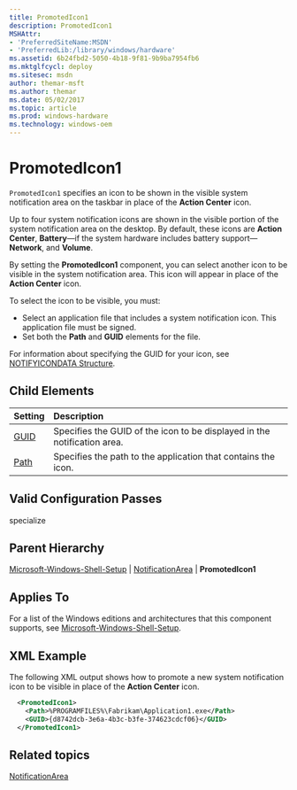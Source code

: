 ```yaml
---
title: PromotedIcon1
description: PromotedIcon1
MSHAttr:
- 'PreferredSiteName:MSDN'
- 'PreferredLib:/library/windows/hardware'
ms.assetid: 6b24fbd2-5050-4b18-9f81-9b9ba7954fb6
ms.mktglfcycl: deploy
ms.sitesec: msdn
author: themar-msft
ms.author: themar
ms.date: 05/02/2017
ms.topic: article
ms.prod: windows-hardware
ms.technology: windows-oem
---
```

# PromotedIcon1

`PromotedIcon1` specifies an icon to be shown in the visible system notification area on the taskbar in place of the **Action Center** icon.

Up to four system notification icons are shown in the visible portion of the system notification area on the desktop. By default, these icons are **Action Center**, **Battery**—if the system hardware includes battery support—**Network**, and **Volume**.

By setting the **PromotedIcon1** component, you can select another icon to be visible in the system notification area. This icon will appear in place of the **Action Center** icon.

To select the icon to be visible, you must:

* Select an application file that includes a system notification icon. This application file must be signed.
* Set both the **Path** and **GUID** elements for the file.

For information about specifying the GUID for your icon, see [NOTIFYICONDATA Structure](http://go.microsoft.com/fwlink/?LinkId=120340).

## Child Elements

| Setting                 | Description                                                                           |
|:------------------------|:--------------------------------------------------------------------------------------|
| [GUID](microsoft-windows-shell-setup-notificationarea-promotedicon1-guid.md) | Specifies the GUID of the icon to be displayed in the notification area. |
| [Path](microsoft-windows-shell-setup-notificationarea-promotedicon1-path.md) | Specifies the path to the application that contains the icon. |

## Valid Configuration Passes

specialize

## Parent Hierarchy

[Microsoft-Windows-Shell-Setup](microsoft-windows-shell-setup.md) | [NotificationArea](microsoft-windows-shell-setup-notificationarea.md) | **PromotedIcon1**

## Applies To

For a list of the Windows editions and architectures that this component supports, see [Microsoft-Windows-Shell-Setup](microsoft-windows-shell-setup.md).

## XML Example

The following XML output shows how to promote a new system notification icon to be visible in place of the **Action Center** icon.

```XML
  <PromotedIcon1>
    <Path>%PROGRAMFILES%\Fabrikam\Application1.exe</Path>
    <GUID>{d8742dcb-3e6a-4b3c-b3fe-374623cdcf06}</GUID>
  </PromotedIcon1>
```

## Related topics

[NotificationArea](microsoft-windows-shell-setup-notificationarea.md)
